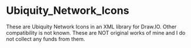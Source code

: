 # Ubiquity_Network_Icons

These are Ubiquity Network Icons in an XML library for Draw.IO. Other compatibility is not known. These are NOT original works of mine and I do not collect any funds from them.

